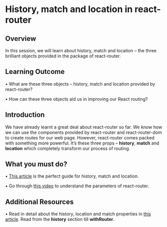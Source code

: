 ﻿# History, match and location in react-router

## Overview

In this session, we will learn about history, match and location – the three brilliant objects provided in the package of react-router.


## Learning Outcome

•	What are these three objects – history, match and location provided by react-router?

•	How can these three objects aid us in improving our React routing?



## Introduction

We have already learnt a great deal about react-router so far. We know how we can use the components provided by react-router and react-router-dom to create routes for our web page.
However, react-router comes packed with something more powerful. It’s these three props – **history**, **match** and **location** which completely transform our process of routing.

## What you must do?

•	[This article](https://www.freecodecamp.org/news/hitchhikers-guide-to-react-router-v4-4b12e369d10/) is the perfect guide for history, match and location.

•	Go through [this video](https://www.youtube.com/watch?v=WzX0zNAgScA) to understand the parameters of react-router.


## Additional Resources

•	Read in detail about the history, location and match properties in [this article](https://reacttraining.com/react-router/core/api/history). Read from the **history** section till **withRouter**.

